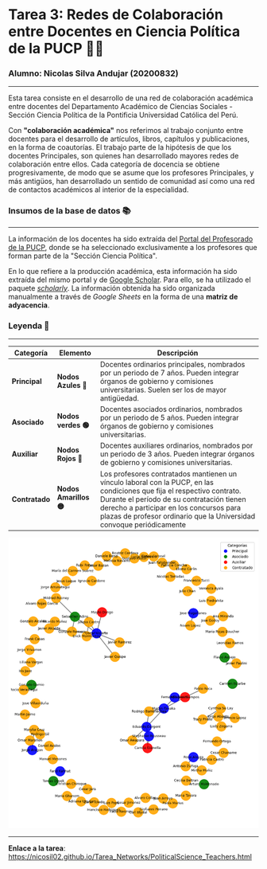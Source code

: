 # Tarea 3: Redes de Colaboración entre Docentes en Ciencia Política de la PUCP 👨‍🏫

### Alumno: Nicolas Silva Andujar (20200832)
---------------------------------------------------------------------------

Esta tarea consiste en el desarrollo de una red de colaboración académica entre docentes del Departamento Académico de Ciencias Sociales - Sección Ciencia Política de la Pontificia Universidad Católica del Perú. 

Con **"colaboración académica"** nos referimos al trabajo conjunto entre docentes para el desarrollo de artículos, libros, capítulos y publicaciones, en la forma de coautorías.  El trabajo parte de la hipótesis de que los docentes Principales, son quienes han desarrollado mayores redes de colaboración entre ellos. Cada categoría de docencia se obtiene progresivamente, de modo que se asume que los profesores Principales, y más antigüos, han desarrollado un sentido de comunidad así como una red de contactos académicos al interior de la especialidad. 

### **Insumos de la base de datos** 📚
___
La información de los docentes ha sido extraída del [Portal del Profesorado de la PUCP](https://www.pucp.edu.pe/profesor/), donde se ha seleccionado exclusivamente a los profesores que forman parte de la "Sección Ciencia Política". 

En lo que refiere a la producción académica, esta información ha sido extraída del mismo portal y de [Google Scholar](https://scholar.google.com/). Para ello, se ha utilizado el paquete [*scholarly*](https://pypi.org/project/scholarly/). La información obtenida ha sido organizada manualmente a través de *Google Sheets* en la forma de una **matriz de adyacencia**.

### **Leyenda** 🧭
___
|**Categoría**| **Elemento**                  | **Descripción**                                                                                                                         |
|-------|---------------------------|------------------------------------------------------------------------------------------
|**Principal**| **Nodos Azules 🔵**          | Docentes ordinarios principales, nombrados por un periodo de 7 años. Pueden integrar órganos de gobierno y comisiones universitarias. Suelen ser los de mayor antigüedad.  |
|**Asociado**| **Nodos verdes 🟢**          | Docentes asociados ordinarios, nombrados por un periodo de 5 años. Pueden integrar órganos de gobierno y comisiones universitarias. |
|**Auxiliar**| **Nodos Rojos 🔴**           |  Docentes auxiliares ordinarios, nombrados por un periodo de 3 años. Pueden integrar órganos de gobierno y comisiones universitarias.  |
|**Contratado**| **Nodos Amarillos 🟡** | Los profesores contratados mantienen un vínculo laboral con la PUCP, en las condiciones que fija el respectivo contrato. Durante el período de su contratación tienen derecho a participar en los concursos para plazas de profesor ordinario que la Universidad convoque periódicamente |


![Red de Docentes](network_teachers.png)

___

**Enlace a la tarea**: https://nicosil02.github.io/Tarea_Networks/PoliticalScience_Teachers.html
